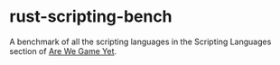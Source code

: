 # rust-scripting-bench
A benchmark of all the scripting languages in the Scripting Languages section of [Are We Game Yet](https://arewegameyet.rs/ecosystem/scripting/).
